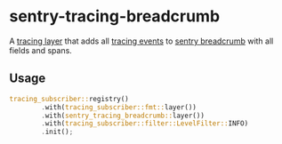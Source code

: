# sentry-tracing-breadcrumb

A [tracing layer](https://docs.rs/tracing-subscriber/0.1.28/tracing_subscriber/layer/trait.Layer.html) that
adds all [tracing events](https://docs.rs/tracing/0.1.26/tracing/struct.Event.html) to
[sentry breadcrumb](https://docs.rs/sentry/0.22.0/sentry/struct.Breadcrumb.html)
with all fields and spans.

## Usage

```rust
tracing_subscriber::registry()
        .with(tracing_subscriber::fmt::layer())
        .with(sentry_tracing_breadcrumb::layer())
        .with(tracing_subscriber::filter::LevelFilter::INFO)
        .init();
```
